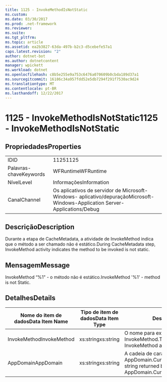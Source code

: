 ```yaml
---
title: 1125 - InvokeMethodIsNotStatic
ms.custom: 
ms.date: 03/30/2017
ms.prod: .net-framework
ms.reviewer: 
ms.suite: 
ms.tgt_pltfrm: 
ms.topic: article
ms.assetid: ea2b3827-63da-497b-b2c3-d5cebefe57a1
caps.latest.revision: "2"
author: dotnet-bot
ms.author: dotnetcontent
manager: wpickett
ms.workload: dotnet
ms.openlocfilehash: c8b5e255e9a753c6476a070609b0cbda189d37a1
ms.sourcegitcommit: 16186c34a957fdd52e5db7294f291f7530ac9d24
ms.translationtype: MT
ms.contentlocale: pt-BR
ms.lasthandoff: 12/22/2017
---
```

# <a name="1125---invokemethodisnotstatic"></a><span data-ttu-id="180e9-102">1125 - InvokeMethodIsNotStatic</span><span class="sxs-lookup"><span data-stu-id="180e9-102">1125 - InvokeMethodIsNotStatic</span></span>
## <a name="properties"></a><span data-ttu-id="180e9-103">Propriedades</span><span class="sxs-lookup"><span data-stu-id="180e9-103">Properties</span></span>  
  
|||  
|-|-|  
|<span data-ttu-id="180e9-104">ID</span><span class="sxs-lookup"><span data-stu-id="180e9-104">ID</span></span>|<span data-ttu-id="180e9-105">1125</span><span class="sxs-lookup"><span data-stu-id="180e9-105">1125</span></span>|  
|<span data-ttu-id="180e9-106">Palavras-chave</span><span class="sxs-lookup"><span data-stu-id="180e9-106">Keywords</span></span>|<span data-ttu-id="180e9-107">WFRuntime</span><span class="sxs-lookup"><span data-stu-id="180e9-107">WFRuntime</span></span>|  
|<span data-ttu-id="180e9-108">Nível</span><span class="sxs-lookup"><span data-stu-id="180e9-108">Level</span></span>|<span data-ttu-id="180e9-109">Informações</span><span class="sxs-lookup"><span data-stu-id="180e9-109">Information</span></span>|  
|<span data-ttu-id="180e9-110">Canal</span><span class="sxs-lookup"><span data-stu-id="180e9-110">Channel</span></span>|<span data-ttu-id="180e9-111">Os aplicativos de servidor de Microsoft-Windows- aplicativo/depuração</span><span class="sxs-lookup"><span data-stu-id="180e9-111">Microsoft-Windows-Application Server-Applications/Debug</span></span>|  
  
## <a name="description"></a><span data-ttu-id="180e9-112">Descrição</span><span class="sxs-lookup"><span data-stu-id="180e9-112">Description</span></span>  
 <span data-ttu-id="180e9-113">Durante a etapa de CacheMetadata, a atividade de InvokeMethod indica que o método a ser chamado não é estático.</span><span class="sxs-lookup"><span data-stu-id="180e9-113">During CacheMetadata step, InvokeMethod activity indicates the method to be invoked is not static.</span></span>  
  
## <a name="message"></a><span data-ttu-id="180e9-114">Mensagem</span><span class="sxs-lookup"><span data-stu-id="180e9-114">Message</span></span>  
 <span data-ttu-id="180e9-115">InvokeMethod “%1" - o método não é estático.</span><span class="sxs-lookup"><span data-stu-id="180e9-115">InvokeMethod '%1' - method is not Static.</span></span>  
  
## <a name="details"></a><span data-ttu-id="180e9-116">Detalhes</span><span class="sxs-lookup"><span data-stu-id="180e9-116">Details</span></span>  
  
|<span data-ttu-id="180e9-117">Nome do item de dados</span><span class="sxs-lookup"><span data-stu-id="180e9-117">Data Item Name</span></span>|<span data-ttu-id="180e9-118">Tipo de item de dados</span><span class="sxs-lookup"><span data-stu-id="180e9-118">Data Item Type</span></span>|<span data-ttu-id="180e9-119">Descrição</span><span class="sxs-lookup"><span data-stu-id="180e9-119">Description</span></span>|  
|--------------------|--------------------|-----------------|  
|<span data-ttu-id="180e9-120">InvokeMethod</span><span class="sxs-lookup"><span data-stu-id="180e9-120">InvokeMethod</span></span>|<span data-ttu-id="180e9-121">xs:string</span><span class="sxs-lookup"><span data-stu-id="180e9-121">xs:string</span></span>|<span data-ttu-id="180e9-122">O nome para exibição de atividade de InvokeMethod.</span><span class="sxs-lookup"><span data-stu-id="180e9-122">The display name of the InvokeMethod activity.</span></span>|  
|<span data-ttu-id="180e9-123">AppDomain</span><span class="sxs-lookup"><span data-stu-id="180e9-123">AppDomain</span></span>|<span data-ttu-id="180e9-124">xs:string</span><span class="sxs-lookup"><span data-stu-id="180e9-124">xs:string</span></span>|<span data-ttu-id="180e9-125">A cadeia de caracteres retornada por AppDomain.CurrentDomain.FriendlyName.</span><span class="sxs-lookup"><span data-stu-id="180e9-125">The string returned by AppDomain.CurrentDomain.FriendlyName.</span></span>|
